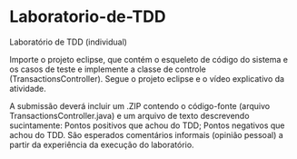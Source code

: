 # Laboratorio-de-TDD

Laboratório de TDD (individual)

Importe o projeto eclipse, que contém o esqueleto de código do sistema e os casos de teste e implemente a classe de controle (TransactionsController). 
Segue o projeto eclipse e o vídeo explicativo da atividade.


A submissão deverá incluir um .ZIP contendo o código-fonte (arquivo TransactionsController.java) e um arquivo de texto descrevendo sucintamente:
Pontos positivos que achou do TDD;
Pontos negativos que achou do TDD.
São esperados comentários informais (opinião pessoal) a partir da experiência da execução do laboratório.
